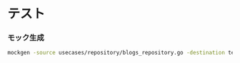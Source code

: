 # テスト

### モック生成

```sh
mockgen -source usecases/repository/blogs_repository.go -destination test/mock_repository/mock_blogs_repository.go
```